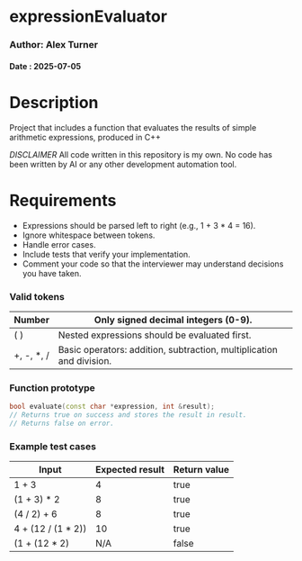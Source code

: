 # expressionEvaluator
### Author: Alex Turner
#### Date : 2025-07-05

# Description
Project that includes a function that evaluates the results of simple arithmetic expressions, produced in C++

*DISCLAIMER* 
All code written in this repository is my own.
No code has been written by AI or any other development automation tool.

# Requirements
- Expressions should be parsed left to right (e.g., 1 + 3 * 4 = 16).
- Ignore whitespace between tokens.
- Handle error cases.
- Include tests that verify your implementation.
- Comment your code so that the interviewer may understand decisions you have
taken.

### Valid tokens
| Number | Only signed decimal integers (0-9). | 
| --- | --- |
| ( ) | Nested expressions should be evaluated first. | 
| +, -, *, / | Basic operators: addition, subtraction, multiplication and division. | 

### Function prototype
```c++
bool evaluate(const char *expression, int &result);
// Returns true on success and stores the result in result.
// Returns false on error.
```

### Example test cases
|Input               | Expected result | Return value |
|       ---          |       ---       |    ---       |
|1 + 3               | 4               | true         |
|(1 + 3) * 2         | 8               | true         |
|(4 / 2) + 6         | 8               | true         |
|4 + (12 / (1 * 2))  | 10              | true         |
|(1 + (12 * 2)       | N/A             | false        |
